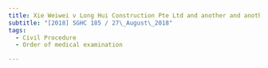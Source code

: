 ```yaml
---
title: Xie Weiwei v Long Hui Construction Pte Ltd and another and another appeal 
subtitle: "[2018] SGHC 185 / 27\_August\_2018"
tags:
  - Civil Procedure
  - Order of medical examination

---
```


